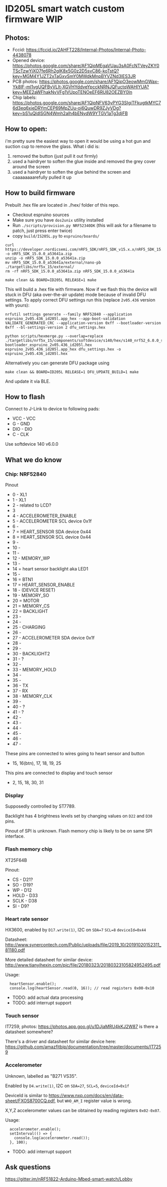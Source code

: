 # ID205L smart watch custom firmware WIP 

## Photos: 
- Fccid: https://fccid.io/2AHFT228/Internal-Photos/Internal-Photo-4438078
- Opened device: https://photos.google.com/share/AF1QipMEgaVUau3sA0FcNTVeyZKY0TScTzwYiXO7fe6Rh2gIK8x5G0z2D5svC86-koTstQ?key=MGM4Y1JZT2xTaGxvSmY0MWdkMnpBYVZNd3lES3JR
- PCB photos: https://photos.google.com/share/AF1QipO3eowMmGWax-Yk8IF-ml1vgUQFByVLIt-XGVHYddveYpcckNRNJQFuctqWAHlYUA?key=MEE2aWFhakNvVFg1VUpoTENOeEF6RU82OEZBY0ln
- Chip labels: https://photos.google.com/share/AF1QipNFV63yPYG3SIgiTFkugtkMYC76d3eq6xieDRYmCEP69MpZUu-oj6QuwDR9ZJyVDg?key=bS1uQldlSGN4Wmh2alh4bENydW9YTGV1aTg3djFB

## How to open:
i'm pretty sure the easiest way to open it would be using a hot gun and suction cup to remove the glass. What i did is:
1) removed the button (just pull it out firmly)
2) used a hairdryer to soften the glue inside and removed the grey cover around the screen
3) used a hairdryer to soften the glue behind the screen and caaaaaaaarefully pulled it up

## How to build firmware
Prebuilt .hex file are located in ./hex/ folder of this repo. 

- Checkout espruino sources
- Make sure you have `dos2unix` utility installed
- Run `./scripts/provision.py NRF52340DK` (this will ask for a filename to patch, just press enter twice)
- copy `build/IS205L.py` to `espruino/boards/`

```
curl https://developer.nordicsemi.com/nRF5_SDK/nRF5_SDK_v15.x.x/nRF5_SDK_15.0.0_a53641a.zip -o nRF5_SDK_15.0.0_a53641a.zip
unzip -o nRF5_SDK_15.0.0_a53641a.zip
mv nRF5_SDK_15.0.0_a53641a/external/nano-pb ./targetlibs/nrf5x_15/external/
rm -rf nRF5_SDK_15.0.0_a53641a.zip nRF5_SDK_15.0.0_a53641a

make clean && BOARD=ID205L RELEASE=1 make
```

This will build a .hex file with firmware. Now if we flash this the device will stuck in DFU (aka over-the-air update) mode because of invalid DFU settings. To apply correct DFU settings run this (replace `2v05.436` version with yours):

```
nrfutil settings generate --family NRF52840 --application espruino_2v05.436_id205l.app_hex --app-boot-validation VALIDATE_GENERATED_CRC --application-version 0xff --bootloader-version 0xff --bl-settings-version 2 dfu_settings.hex

python scripts/hexmerge.py --overlap=replace ./targetlibs/nrf5x_15/components/softdevice/s140/hex/s140_nrf52_6.0.0_softdevice.hex bootloader_espruino_2v05.436_id205l.hex espruino_2v05.436_id205l.app_hex dfu_settings.hex -o espruino_2v05.436_id205l.hex
```

Alternatively you can generate DFU package using
```
make clean && BOARD=ID205L RELEASE=1 DFU_UPDATE_BUILD=1 make
```
And update it via BLE.

## How to flash

Connect to J-Link to device to following pads:
- VCC - VCC
- G - GND
- DIO - DIO  
- C - CLK

Use softdevice 140 v6.0.0

## What we do know
### Chip: NRF52840

Pinout
- 0 - XL1
- 1 - XL1
- 2 - related to LCD?
- 3
- 4 - ACCELEROMETER_ENABLE
- 5 - ACCELEROMETER SCL device 0x1f
- 6 - 
- 7 = HEART_SENSOR SDA device 0x44
- 8 = HEART_SENSOR SCL device 0x44
- 9  - 
- 10 - 
- 11 - 
- 12 - MEMORY_WP
- 13 - 
- 14 = heart sensor backlight aka LED1
- 15 - 
- 16 = BTN1
- 17 = HEART_SENSOR_ENABLE
- 18 - (DEVICE RESET)
- 19 - MEMORY_SO
- 20 = MOTOR
- 21 = MEMORY_CS
- 22 = BACKLIGHT
- 23 - 
- 24 - 
- 25 - CHARGING
- 26 - 
- 27 - ACCELEROMETER SDA device 0x1f
- 28 - 
- 29 - 
- 30 - BACKLIGHT2
- 31 - ?
- 32 -
- 33 - MEMORY_HOLD
- 34 -
- 35 -
- 36 - TX
- 37 - RX
- 38 - MEMORY_CLK
- 39 -
- 40 - ?
- 41 - ?
- 42 - 
- 43 -
- 44 -
- 45 -
- 46 -
- 47 -

These pins are connected to wires going to heart sensor and button
- 15, 16(btn), 17, 18, 19, 25

This pins are connected to display and touch sensor
- 2, 15, 18, 30, 31

### Display
Supposedly controlled by ST7789. 

Backlight has 4 brightness levels set by changing values on `D22` and `D30` pins.

Pinout of SPI is unknown. Flash memory chip is likely to be on same SPI interface.

### Flash memory chip
XT25F64B

Pinout:
- CS - D21?
- SO - D19?
- WP - D12
- HOLD - D33
- SCLK - D38
- SI - D9?

### Heart rate sensor
HX3600, enabled by `D17.write(1)`, I2C on `SDA=7` `SCL=8` `deviceId=0x44`

Datasheet: http://www.synercontech.com/Public/uploads/file/2019_10/20191020152311_81180.pdf

More detailed datasheet for similar device: http://www.tianyihexin.com/pic/file/20180323/20180323105824952495.pdf

Usage: 
```
  heartSensor.enable();
  console.log(heartSensor.read(0, 16)); // read registers 0x00-0x10
```

- TODO: add actual data processing
- TODO: add interrupt support

### Touch sensor
IT7259, photos: https://photos.app.goo.gl/u1DJjaMRU4kKJ2W87 is there a datasheet somewhere?

There's a driver and datasheet for similar device here: https://github.com/amazfitbip/documentation/tree/master/documents/IT7259

### Accelerometer
Unknown, labelled as "B271 VS35". 

Enabled by `D4.write(1)`, I2C on `SDA=27`, `SCL=5`, `deviceId=0x1f`

DeviceId is similar to https://www.nxp.com/docs/en/data-sheet/FXOS8700CQ.pdf, but `WHO_AM_I` register value is wrong.

X,Y,Z accelerometer values can be obtained by reading registers `0x02-0x07`.

Usage: 
```
  accelerometer.enable();
  setInterval(() => {
    console.log(accelerometer.read());
  }, 100);
```

- TODO: add interrupt support

## Ask questions
https://gitter.im/nRF51822-Arduino-Mbed-smart-watch/Lobby